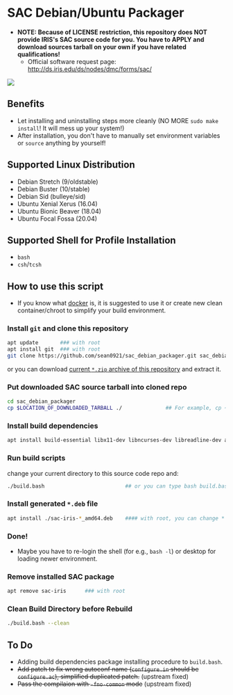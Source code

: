 # SAC Debian/Ubuntu Packager

* **NOTE: Because of LICENSE restriction, this repository does NOT provide IRIS's SAC source code for you.  You have to APPLY and download sources tarball on your own if you have related qualifications!**
    - Official software request page: http://ds.iris.edu/ds/nodes/dmc/forms/sac/

![](https://github.com/sean0921/sean0921.github.io/raw/3ef1e32d61fc62c546c6ba31ef526ccc050cc7b2/images/demo.gif)

## Benefits

* Let installing and uninstalling steps more cleanly (NO MORE `sudo make install`!  It will mess up your system!)
* After installation, you don't have to manually set environment variables or `source` anything by yourself!

## Supported Linux Distribution

* Debian Stretch (9/oldstable)
* Debian Buster (10/stable)
* Debian Sid (bulleye/sid)
* Ubuntu Xenial Xerus (16.04)
* Ubuntu Bionic Beaver (18.04)
* Ubuntu Focal Fossa (20.04)

## Supported Shell for Profile Installation

* `bash`
* `csh`/`tcsh`

## How to use this script

* If you know what [docker](https://www.docker.com/) is, it is suggested to use it or create new clean container/chroot to simplify your build environment.

### Install `git` and clone this repository

```bash
apt update       ### with root
apt install git  ### with root
git clone https://github.com/sean0921/sac_debian_packager.git sac_debian_packager
```

or you can download [current `*.zip` archive of this repository](https://github.com/sean0921/sac_debian_packager/archive/master.zip) and extract it.

### Put downloaded SAC source tarball into cloned repo

```bash
cd sac_debian_packager
cp $LOCATION_OF_DOWNLOADED_TARBALL ./              ## For example, cp ~/Download/sac-101.6a-source.tar.gz ./
```

### Install build dependencies

```bash
apt install build-essential libx11-dev libncurses-dev libreadline-dev autoconf automake autopoint autotools-dev ### with root
```

### Run build scripts

change your current directory to this source code repo and:

```bash
./build.bash                          ## or you can type bash build.bash
```

### Install generated `*.deb` file

```bash
apt install ./sac-iris-*_amd64.deb    #### with root, you can change * to specific version number
```

### Done!

* Maybe you have to re-login the shell (for e.g., `bash -l`) or desktop for loading newer environment.

### Remove installed SAC package

```bash
apt remove sac-iris      ### with root
```

### Clean Build Directory before Rebuild

```bash
./build.bash --clean
```

## To Do

* Adding build dependencies package installing procedure to `build.bash`.
* ~~Add patch to fix wrong autoconf name (`configure.in` should be `configure.ac`), simplified duplicated patch.~~ (upstream fixed)
* ~~Pass the compilaion with `-fno-common` mode~~ (upstream fixed)
